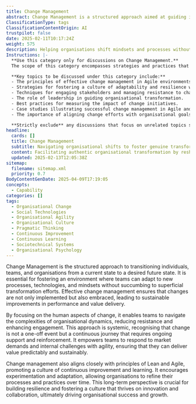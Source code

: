 ```yaml
---
title: Change Management
abstract: Change Management is a structured approach aimed at guiding individuals, teams, and organisations through the transition from their current state to a desired future state. Originating from the need to effectively implement new processes, technologies, and mindsets, it plays a critical role in ensuring that changes are not only executed but also embraced by all stakeholders, leading to sustainable improvements in performance and value delivery. By prioritising the human aspects of change, this methodology helps teams navigate the complexities of organisational dynamics, thereby reducing resistance and enhancing engagement. Recognising that change is an ongoing journey rather than a one-off event, effective change management provides the necessary support and reinforcement to empower teams to respond to market demands and internal challenges with agility. This approach aligns closely with Lean and Agile principles, fostering a culture of continuous improvement and learning through experimentation and adaptation. Such a long-term perspective is vital for building resilience and nurturing a culture that thrives on innovation and collaboration, ultimately driving organisational success and growth.
ClassificationType: tags
ClassificationContentOrigin: AI
trustpilot: false
date: 2025-02-11T10:17:24Z
weight: 575
description: Helping organisations shift mindsets and processes without falling into transformation theatre.
Instructions: |-
  **Use this category only for discussions on Change Management.**  
  The scope of this category encompasses strategies and practices that facilitate the effective transition of organisations in their mindsets and processes, ensuring that changes are meaningful and sustainable rather than superficial or performative. The purpose is to provide insights into how organisations can navigate change in a way that aligns with Agile principles and fosters a culture of continuous improvement.

  **Key topics to be discussed under this category include:**
  - The principles of effective change management in Agile environments.
  - Strategies for fostering a culture of adaptability and resilience within teams.
  - Techniques for engaging stakeholders and managing resistance to change.
  - The role of leadership in guiding organisational transformation.
  - Best practices for measuring the impact of change initiatives.
  - Case studies illustrating successful change management in Agile and DevOps contexts.
  - The importance of aligning change efforts with organisational goals and values.

  **Strictly exclude** any discussions that focus on unrelated topics such as project management methodologies that do not incorporate Agile principles, superficial change initiatives that lack depth, or any content that misrepresents the core philosophies of change management in the context of Agile and DevOps.
headline:
  cards: []
  title: Change Management
  subtitle: Navigating organisational shifts to foster genuine transformation and sustainable practices without falling into superficial change.
  content: Facilitating authentic organisational transformation by reshaping mindsets and processes, this classification emphasises sustainable practices over superficial changes. It encompasses topics such as continuous improvement, stakeholder engagement, adaptive leadership, and the integration of evidence-based decision-making to navigate complexity and foster resilience in dynamic environments.
  updated: 2025-02-13T12:05:38Z
sitemap:
  filename: sitemap.xml
  priority: 0.7
BodyContentGenDate: 2025-04-09T17:19:05
concepts:
  - Capability
categories: []
tags:
  - Organisational Change
  - Social Technologies
  - Organisational Agility
  - Organisational Culture
  - Pragmatic Thinking
  - Continuous Improvement
  - Continuous Learning
  - Sociotechnical Systems
  - Organisational Psychology
---
```


Change Management is the structured approach to transitioning individuals, teams, and organisations from a current state to a desired future state. It is essential for fostering an environment where teams can adapt to new processes, technologies, and mindsets without succumbing to superficial transformation efforts. Effective change management ensures that changes are not only implemented but also embraced, leading to sustainable improvements in performance and value delivery.

By focusing on the human aspects of change, it enables teams to navigate the complexities of organisational dynamics, reducing resistance and enhancing engagement. This approach is systemic, recognising that change is not a one-off event but a continuous journey that requires ongoing support and reinforcement. It empowers teams to respond to market demands and internal challenges with agility, ensuring that they can deliver value predictably and sustainably.

Change management also aligns closely with principles of Lean and Agile, promoting a culture of continuous improvement and learning. It encourages experimentation and adaptation, allowing organisations to refine their processes and practices over time. This long-term perspective is crucial for building resilience and fostering a culture that thrives on innovation and collaboration, ultimately driving organisational success and growth.
